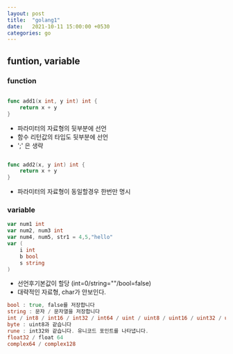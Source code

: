 ```yaml
---
layout: post
title:  "golang1"
date:   2021-10-11 15:00:00 +0530
categories: go
---
```


## funtion, variable

### function 

```go

func add1(x int, y int) int {
    return x + y
}
```

- 파라미터의 자료형의 뒷부분에 선언
- 함수 리턴값의 타입도 뒷부분에 선언
- ';' 은 생략

```go

func add2(x, y int) int {
    return x + y
}
```

- 파라미터의 자료형이 동일할경우 한번만 명시


### variable

```go
var num1 int
var num2, num3 int 
var num4, num5, str1 = 4,5,"hello"
var (
    i int 
    b bool 
    s string
)
```

- 선언후기본값이 할당 (int=0/string=""/bool=false)
- 대략적인 자료형, char가 안보인다. 
```go
bool : true, false를 저장합니다
string : 문자 / 문자열을 저장합니다
int / int8 / int16 / int32 / int64 / uint / uint8 / uint16 / uint32 / uint64 / uintptr
byte : uint8과 같습니다
rune : int32와 같습니다. 유니코드 포인트를 나타냅니다.
float32 / float 64
complex64 / complex128
```





